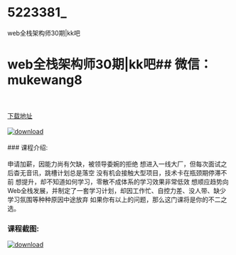 # 5223381_
web全栈架构师30期|kk吧
# web全栈架构师30期|kk吧## 微信：mukewang8
<br/></br>[下载地址](http://www.36tz.cn/article/5223381 "下载地址")
<br/></br>[![download](http://36tz.cn/muke_img/2022_03_1-90-300x195.png "下载地址")](http://www.36tz.cn/article/5223381 "下载地址")
<br/></br>### 课程介绍:<br/></br>申请加薪，因能力尚有欠缺，被领导委婉的拒绝
想进入一线大厂，但每次面试之后杳无音讯，跳槽计划总是落空
没有机会接触大型项目，技术卡在瓶颈期停滞不前
想提升，却不知道如何学习，零散不成体系的学习效果非常低效
想顺应趋势向Web全栈发展，并制定了一套学习计划，却因工作忙、自控力差、没人带、缺少学习氛围等种种原因中途放弃
如果你有以上的问题，那么这门课将是你的不二之选。

### 课程截图:
[![download](http://36tz.cn/muke_img/2022_03_2-58.png "下载地址")](http://www.36tz.cn/article/5223381 "下载地址")
